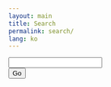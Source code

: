 ```yaml
---
layout: main
title: Search
permalink: search/
lang: ko
---
```


<div class="container-search-inner">
  <form class="container-search-inner-form" id="search-form" action="/{{site.active_lang}}/search/" method="get">
    <div class="container-search-inner-form-input">
      <input class="container-search-inner-form-box" type="text" id="search-box" name="query">
    </div>
    <div class="container-search-inner-form-submit">
      <input class="container-search-inner-form-submit-button" type="submit" value="Go">
    </div>
  </form>
</div>

<ul class="post-list" id="search-results"></ul>
<div class="pagination"></div>

<script>
  window.store = {
    {% for post in site.posts %}
      "{{ post.url | slugify }}": {
        "title": "{{ post.title | xml_escape }}",
        "author": "{{ post.author | xml_escape }}",
        "category": "{{ post.categories[0] | xml_escape }}",
        "date": "{{post.date | date_to_long_string}}",
        "content": {{ post.content | strip_html | strip_newlines | jsonify }},
        "url": "{{ post.url | xml_escape }}"
      }
      {% unless forloop.last %},{% endunless %}
    {% endfor %}
  };
</script>
<script src="../assets/js/lunr.min.js"></script>
<script src="../assets/js/search.js"></script>
